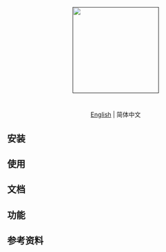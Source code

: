 <div align="center">
  <a href="" target="_blank">
    <img alt="" width="200" src=""/>
  </a>
</div>

<div align="center">
  <h1></h1>
</div>

<div align="center">

</div>

<div align="center">

[English](./README.md) | 简体中文

</div>

## 安装


## 使用


## 文档


## 功能


## 参考资料
